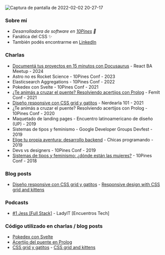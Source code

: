 ![Captura de pantalla de 2022-02-02 20-27-17](https://user-images.githubusercontent.com/7197057/152254899-487dad7e-2ce8-4465-b806-3b85a18e356b.png)

### Sobre mí
 - _Desarrolladora de software en [10Pines](https://10pines.com/) 🌲_
 - Fanática del CSS ✨
 - También podés encontrarme en [LinkedIn](https://www.linkedin.com/in/jessica-saavedra-valenzuela/)

### Charlas
- [Documentá tus proyectos en 15 minutos con Docusaurus](https://www.youtube.com/live/obvFzpiOBWw?si=3JkKMiqTwvL9IUU5&t=2263) - React BA Meetup - 2024
- Astro no es Rocket Science - 10Pines Conf - 2023
- Elasticsearch Aggregations - 10Pines Conf - 2022
- Pokedex con Svelte - 10Pines Conf - 2021
- [¿Te animás a cruzar el puente? Resolviendo acertijos con Prolog](https://www.youtube.com/watch?v=YqqgvVaovLE) - FemIt Conf - 2021
- [Diseño responsive con CSS grid y gatitos](https://www.youtube.com/watch?v=fKGgdO9JQwM) - Nerdearla 101 - 2021
- ¿Te animás a cruzar el puente? Resolviendo acertijos con Prolog - 10Pines Conf - 2020
- Maquetado de landing pages - Encuentro latinoamericano de diseño (UP) - 2019
- Sistemas de tipos y feminismo - Google Developer Groups Devfest - 2019
- [Elige tu propia aventura: desarrollo backend](https://www.youtube.com/watch?v=HeIhNAiGCSU) - Chicas programando - 2019
- Devs vs designers - 10Pines Conf - 2019
- [Sistemas de tipos y feminismo: ¿dónde están las mujeres?](https://www.youtube.com/watch?v=W0LuygbrmhM) - 10Pines Conf - 2018

### Blog posts
- [Diseño responsive con CSS grid y gatitos](https://blog.10pines.com/2020/06/08/diseno-responsive-con-css-grid-y-gatitos/) - [Responsive design with CSS grid and kittens](https://blog.10pines.com/2022/01/26/responsive-design-with-css-grid-and-kittens/)

### Podcasts
- [#1 Jess [Full Stack]](https://open.spotify.com/episode/5tWfJoW6zOA6qCO3u3bWoW?si=df26ec8975f44eb1) - LadyIT [Encuentros Tech]

### Código utilizado en charlas / blog posts
- [Pokedex con Svelte](https://github.com/JessSaavedra/pokedex-svelte)
- [Acertijo del puente en Prolog](https://github.com/JessSaavedra/puente-prolog)
- [CSS grid y gatitos](https://github.com/JessSaavedra/grillas-y-gatitos) - [CSS grid and kittens](https://github.com/JessSaavedra/grids-and-kittens)
